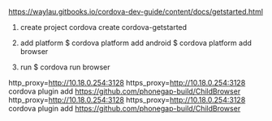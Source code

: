 https://waylau.gitbooks.io/cordova-dev-guide/content/docs/getstarted.html

1. create project
cordova create cordova-getstarted

2. add platform
$ cordova platform add android
$ cordova platform add browser


3. run
$ cordova run browser






http_proxy=http://10.18.0.254:3128 https_proxy=http://10.18.0.254:3128 cordova plugin add https://github.com/phonegap-build/ChildBrowser
http_proxy=http://10.18.0.254:3128 https_proxy=http://10.18.0.254:3128 cordova plugin add https://github.com/phonegap-build/ChildBrowser
